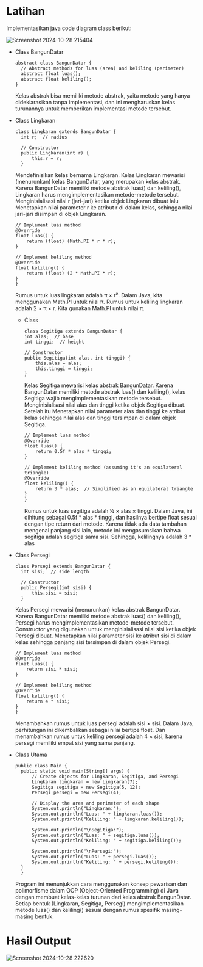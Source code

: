# Latihan
Implementasikan java code diagram class berikut:

![Screenshot 2024-10-28 215404](https://github.com/user-attachments/assets/22cef7ad-795a-4a9d-97e9-1cd09734f520)

- Class BangunDatar
  ```
  abstract class BangunDatar {
    // Abstract methods for luas (area) and keliling (perimeter)
    abstract float luas();
    abstract float keliling();
  }
  ```
  Kelas abstrak bisa memiliki metode abstrak, yaitu metode yang hanya dideklarasikan tanpa implementasi, dan ini mengharuskan kelas turunannya untuk memberikan implementasi metode tersebut.

- Class Lingkaran
  ```
  class Lingkaran extends BangunDatar {
    int r;  // radius

    // Constructor
    public Lingkaran(int r) {
        this.r = r;
    }
    ```
    Mendefinisikan kelas bernama Lingkaran. Kelas Lingkaran mewarisi (menurunkan) kelas BangunDatar, yang merupakan kelas abstrak. Karena BangunDatar memiliki metode abstrak luas() dan keliling(), Lingkaran harus mengimplementasikan metode-metode tersebut.
  Menginisialisasi nilai r (jari-jari) ketika objek Lingkaran dibuat lalu Menetapkan nilai parameter r ke atribut r di dalam kelas, sehingga nilai jari-jari disimpan di objek Lingkaran.
    ```
    // Implement luas method
    @Override
    float luas() {
        return (float) (Math.PI * r * r);
    }

    // Implement keliling method
    @Override
    float keliling() {
        return (float) (2 * Math.PI * r);
    }
    }
    ```
    Rumus untuk luas lingkaran adalah π × r². Dalam Java, kita menggunakan Math.PI untuk nilai π. Rumus untuk keliling lingkaran adalah 2 × π × r. Kita gunakan Math.PI untuk nilai π.

  - Class
    ```
    class Segitiga extends BangunDatar {
    int alas;  // base
    int tinggi;  // height

    // Constructor
    public Segitiga(int alas, int tinggi) {
        this.alas = alas;
        this.tinggi = tinggi;
    }
    ```
    Kelas Segitiga mewarisi kelas abstrak BangunDatar. Karena BangunDatar memiliki metode abstrak luas() dan keliling(), kelas Segitiga wajib mengimplementasikan metode tersebut.
    Menginisialisasi nilai alas dan tinggi ketika objek Segitiga dibuat. Setelah itu  Menetapkan nilai parameter alas dan tinggi ke atribut kelas sehingga nilai alas dan tinggi tersimpan di dalam objek Segitiga.
    ```
    // Implement luas method
    @Override
    float luas() {
        return 0.5f * alas * tinggi;
    }

    // Implement keliling method (assuming it's an equilateral triangle)
    @Override
    float keliling() {
        return 3 * alas;  // Simplified as an equilateral triangle
    }
    }
    ```
    Rumus untuk luas segitiga adalah ½ × alas × tinggi. Dalam Java, ini dihitung sebagai 0.5f * alas * tinggi, dan hasilnya bertipe float sesuai dengan tipe return dari metode. Karena tidak ada data tambahan mengenai panjang sisi lain, metode ini mengasumsikan bahwa segitiga adalah segitiga sama sisi. Sehingga, kelilingnya adalah 3 * alas

- Class Persegi
  ```
  class Persegi extends BangunDatar {
    int sisi;  // side length

    // Constructor
    public Persegi(int sisi) {
        this.sisi = sisi;
    }
    ```
    Kelas Persegi mewarisi (menurunkan) kelas abstrak BangunDatar. Karena BangunDatar memiliki metode abstrak luas() dan keliling(), Persegi harus mengimplementasikan metode-metode tersebut.
  Constructor yang digunakan untuk menginisialisasi nilai sisi ketika objek Persegi dibuat. Menetapkan nilai parameter sisi ke atribut sisi di dalam kelas sehingga panjang sisi tersimpan di dalam objek Persegi.
    ```
    // Implement luas method
    @Override
    float luas() {
        return sisi * sisi;
    }

    // Implement keliling method
    @Override
    float keliling() {
        return 4 * sisi;
    }
    }
    ```
    Menambahkan rumus untuk luas persegi adalah sisi × sisi. Dalam Java, perhitungan ini dikembalikan sebagai nilai bertipe float. Dan menambahkan rumus untuk keliling persegi adalah 4 × sisi, karena persegi memiliki empat sisi yang sama panjang.

- Class Utama
  ```
  public class Main {
    public static void main(String[] args) {
        // Create objects for Lingkaran, Segitiga, and Persegi
        Lingkaran lingkaran = new Lingkaran(7);
        Segitiga segitiga = new Segitiga(5, 12);
        Persegi persegi = new Persegi(4);

        // Display the area and perimeter of each shape
        System.out.println("Lingkaran:");
        System.out.println("Luas: " + lingkaran.luas());
        System.out.println("Keliling: " + lingkaran.keliling());

        System.out.println("\nSegitiga:");
        System.out.println("Luas: " + segitiga.luas());
        System.out.println("Keliling: " + segitiga.keliling());

        System.out.println("\nPersegi:");
        System.out.println("Luas: " + persegi.luas());
        System.out.println("Keliling: " + persegi.keliling());
    }
    }
    ```
    Program ini menunjukkan cara menggunakan konsep pewarisan dan polimorfisme dalam OOP (Object-Oriented Programming) di Java dengan membuat kelas-kelas turunan dari kelas abstrak BangunDatar. Setiap bentuk (Lingkaran, Segitiga, Persegi) mengimplementasikan metode luas() dan keliling() sesuai dengan rumus spesifik masing-masing bentuk.

# Hasil Output
![Screenshot 2024-10-28 222620](https://github.com/user-attachments/assets/8fd3809e-0988-4d61-bc94-c5994282836a)
